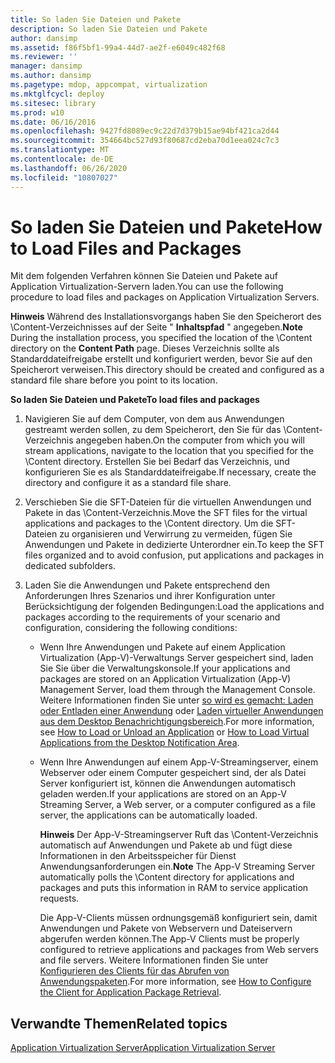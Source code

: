 ```yaml
---
title: So laden Sie Dateien und Pakete
description: So laden Sie Dateien und Pakete
author: dansimp
ms.assetid: f86f5bf1-99a4-44d7-ae2f-e6049c482f68
ms.reviewer: ''
manager: dansimp
ms.author: dansimp
ms.pagetype: mdop, appcompat, virtualization
ms.mktglfcycl: deploy
ms.sitesec: library
ms.prod: w10
ms.date: 06/16/2016
ms.openlocfilehash: 9427fd8089ec9c22d7d379b15ae94bf421ca2d44
ms.sourcegitcommit: 354664bc527d93f80687cd2eba70d1eea024c7c3
ms.translationtype: MT
ms.contentlocale: de-DE
ms.lasthandoff: 06/26/2020
ms.locfileid: "10807027"
---
```

# <span data-ttu-id="14dc4-103">So laden Sie Dateien und Pakete</span><span class="sxs-lookup"><span data-stu-id="14dc4-103">How to Load Files and Packages</span></span>


<span data-ttu-id="14dc4-104">Mit dem folgenden Verfahren können Sie Dateien und Pakete auf Application Virtualization-Servern laden.</span><span class="sxs-lookup"><span data-stu-id="14dc4-104">You can use the following procedure to load files and packages on Application Virtualization Servers.</span></span>

<span data-ttu-id="14dc4-105">**Hinweis**  Während des Installationsvorgangs haben Sie den Speicherort des \\Content-Verzeichnisses auf der Seite " **Inhaltspfad** " angegeben.</span><span class="sxs-lookup"><span data-stu-id="14dc4-105">**Note** During the installation process, you specified the location of the \\Content directory on the **Content Path** page.</span></span> <span data-ttu-id="14dc4-106">Dieses Verzeichnis sollte als Standarddateifreigabe erstellt und konfiguriert werden, bevor Sie auf den Speicherort verweisen.</span><span class="sxs-lookup"><span data-stu-id="14dc4-106">This directory should be created and configured as a standard file share before you point to its location.</span></span>

 

**<span data-ttu-id="14dc4-107">So laden Sie Dateien und Pakete</span><span class="sxs-lookup"><span data-stu-id="14dc4-107">To load files and packages</span></span>**

1.  <span data-ttu-id="14dc4-108">Navigieren Sie auf dem Computer, von dem aus Anwendungen gestreamt werden sollen, zu dem Speicherort, den Sie für das \\Content-Verzeichnis angegeben haben.</span><span class="sxs-lookup"><span data-stu-id="14dc4-108">On the computer from which you will stream applications, navigate to the location that you specified for the \\Content directory.</span></span> <span data-ttu-id="14dc4-109">Erstellen Sie bei Bedarf das Verzeichnis, und konfigurieren Sie es als Standarddateifreigabe.</span><span class="sxs-lookup"><span data-stu-id="14dc4-109">If necessary, create the directory and configure it as a standard file share.</span></span>

2.  <span data-ttu-id="14dc4-110">Verschieben Sie die SFT-Dateien für die virtuellen Anwendungen und Pakete in das \\Content-Verzeichnis.</span><span class="sxs-lookup"><span data-stu-id="14dc4-110">Move the SFT files for the virtual applications and packages to the \\Content directory.</span></span> <span data-ttu-id="14dc4-111">Um die SFT-Dateien zu organisieren und Verwirrung zu vermeiden, fügen Sie Anwendungen und Pakete in dedizierte Unterordner ein.</span><span class="sxs-lookup"><span data-stu-id="14dc4-111">To keep the SFT files organized and to avoid confusion, put applications and packages in dedicated subfolders.</span></span>

3.  <span data-ttu-id="14dc4-112">Laden Sie die Anwendungen und Pakete entsprechend den Anforderungen Ihres Szenarios und ihrer Konfiguration unter Berücksichtigung der folgenden Bedingungen:</span><span class="sxs-lookup"><span data-stu-id="14dc4-112">Load the applications and packages according to the requirements of your scenario and configuration, considering the following conditions:</span></span>

    -   <span data-ttu-id="14dc4-113">Wenn Ihre Anwendungen und Pakete auf einem Application Virtualization (App-V)-Verwaltungs Server gespeichert sind, laden Sie Sie über die Verwaltungskonsole.</span><span class="sxs-lookup"><span data-stu-id="14dc4-113">If your applications and packages are stored on an Application Virtualization (App-V) Management Server, load them through the Management Console.</span></span> <span data-ttu-id="14dc4-114">Weitere Informationen finden Sie unter [so wird es gemacht: Laden oder Entladen einer Anwendung](how-to-load-or-unload-an-application.md) oder [Laden virtueller Anwendungen aus dem Desktop Benachrichtigungsbereich](how-to-load-virtual-applications-from-the-desktop-notification-area.md).</span><span class="sxs-lookup"><span data-stu-id="14dc4-114">For more information, see [How to Load or Unload an Application](how-to-load-or-unload-an-application.md) or [How to Load Virtual Applications from the Desktop Notification Area](how-to-load-virtual-applications-from-the-desktop-notification-area.md).</span></span>

    -   <span data-ttu-id="14dc4-115">Wenn Ihre Anwendungen auf einem App-V-Streamingserver, einem Webserver oder einem Computer gespeichert sind, der als Datei Server konfiguriert ist, können die Anwendungen automatisch geladen werden.</span><span class="sxs-lookup"><span data-stu-id="14dc4-115">If your applications are stored on an App-V Streaming Server, a Web server, or a computer configured as a file server, the applications can be automatically loaded.</span></span>

        <span data-ttu-id="14dc4-116">**Hinweis**  Der App-V-Streamingserver Ruft das \\Content-Verzeichnis automatisch auf Anwendungen und Pakete ab und fügt diese Informationen in den Arbeitsspeicher für Dienst Anwendungsanforderungen ein.</span><span class="sxs-lookup"><span data-stu-id="14dc4-116">**Note** The App-V Streaming Server automatically polls the \\Content directory for applications and packages and puts this information in RAM to service application requests.</span></span>

        <span data-ttu-id="14dc4-117">Die App-V-Clients müssen ordnungsgemäß konfiguriert sein, damit Anwendungen und Pakete von Webservern und Dateiservern abgerufen werden können.</span><span class="sxs-lookup"><span data-stu-id="14dc4-117">The App-V Clients must be properly configured to retrieve applications and packages from Web servers and file servers.</span></span> <span data-ttu-id="14dc4-118">Weitere Informationen finden Sie unter [Konfigurieren des Clients für das Abrufen von Anwendungspaketen](how-to-configure-the-client-for-application-package-retrieval.md).</span><span class="sxs-lookup"><span data-stu-id="14dc4-118">For more information, see [How to Configure the Client for Application Package Retrieval](how-to-configure-the-client-for-application-package-retrieval.md).</span></span>

         

## <span data-ttu-id="14dc4-119">Verwandte Themen</span><span class="sxs-lookup"><span data-stu-id="14dc4-119">Related topics</span></span>


[<span data-ttu-id="14dc4-120">Application Virtualization Server</span><span class="sxs-lookup"><span data-stu-id="14dc4-120">Application Virtualization Server</span></span>](application-virtualization-server.md)

 

 





